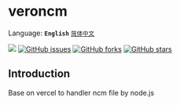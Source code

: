# veroncm
Language: 
**`English`** 
[`简体中文`](https://github.com/Mlikiowa/veroncm/blob/main/README.md)


[![](https://img.shields.io/github/license/MliKiowa/veroncm?style=flat-square)](https://github.com/MliKiowa/veroncm/blob/main/LICENSE)
[![GitHub issues](https://img.shields.io/github/issues/MliKiowa/veroncm?style=flat-square)](https://github.com/MliKiowa/veroncm/issues)
[![GitHub forks](https://img.shields.io/github/forks/MliKiowa/veroncm?style=flat-square)](https://github.com/MliKiowa/veroncm/network)
[![GitHub stars](https://img.shields.io/github/stars/MliKiowa/veroncm?style=flat-square)](https://github.com/MliKiowa/veroncm/stargazers)

## Introduction
Base on vercel to handler ncm file by node.js
